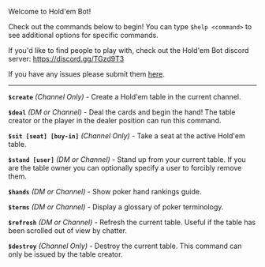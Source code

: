 Welcome to Hold'em Bot!

Check out the commands below to begin! You can type `$help <command>` to see additional options for specific commands.

If you'd like to find people to play with, check out the Hold'em Bot discord server: https://discord.gg/TGzd9T3

If you have any issues please submit them [here](https://github.com/chevtek/holdem-bot/issues).

---------------

**`$create`** _(Channel Only)_ - Create a Hold'em table in the current channel.

**`$deal`** _(DM or Channel)_ - Deal the cards and begin the hand! The table creator or the player in the dealer position can run this command.

**`$sit [seat] [buy-in]`** _(Channel Only)_ - Take a seat at the active Hold'em table.

**`$stand [user]`** _(DM or Channel)_ - Stand up from your current table. If you are the table owner you can optionally specify a user to forcibly remove them.

**`$hands`** _(DM or Channel)_ - Show poker hand rankings guide.

**`$terms`** _(DM or Channel)_ - Display a glossary of poker terminology.

**`$refresh`** _(DM or Channel)_ - Refresh the current table. Useful if the table has been scrolled out of view by chatter.

**`$destroy`** _(Channel Only)_ - Destroy the current table. This command can only be issued by the table creator.